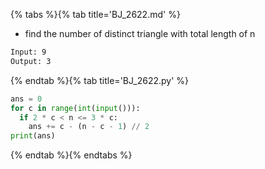 {% tabs %}{% tab title='BJ_2622.md' %}

* find the number of distinct triangle with total length of n

```txt
Input: 9
Output: 3
```

{% endtab %}{% tab title='BJ_2622.py' %}

```py
ans = 0
for c in range(int(input())):
  if 2 * c < n <= 3 * c:
    ans += c - (n - c - 1) // 2
print(ans)
```

{% endtab %}{% endtabs %}
